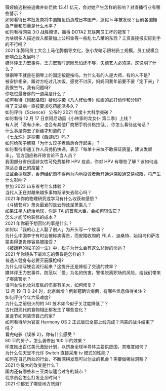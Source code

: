 薇娅偷逃税被追缴并处罚款 13.41 亿元，会对她产生怎样的影响？对直播行业有哪些警示？  
如何看待日本批发商将中国鳗鱼伪造成日本国产，造假 5 年被发现？目前各国鳗鱼产量和质量是什么水平？  
如何看待网易 3:0 战胜腾讯，赢得 DOTA2 互联网员工杯的冠军？  
为啥很多人描述收入都要加上公积金等一些乱七八糟的东西？工资直接报实际到手的不行吗？  
2021 年腾讯员工大会上马化腾倡导文化，张小龙暗示限制员工规模，员工规模会影响企业发展吗？  
媒体评王力宏事件，王力宏暂时退圈恐怕还不够，失德艺人必须凉，这说明了什么？  
弹钢琴不就是在钢琴上的固定按键按吗，为什么有的人是大师，有的人不是?  
被安排相亲，跟对方吃过几次饭，感觉不讨厌，妈妈问我年前要不要「定下来」? 我很生气，我有问题吗?  
你吃过最奢侈的一道菜是什么？  
如何看待《风起洛阳》疑似抄袭《凡人修仙传》动画的武打动作和分镜?  
得了艾滋病一直按要求吃药能活多久？  
如何评价《Science》 公布的 2021 年度十大科学突破？  
如何看待 12 月 17 日京阿尼动画《小林家的龙女仆 第二季》上线？  
有人说「没有小米，也会有其他厂商把手机价格拉低」，你怎么看待这句话？  
什么事是你去了新疆才知道的？  
《七龙珠》是抄袭《西游记》吗？  
如何给孩子解释「为什么饺子煮熟后会浮起来」？  
如何看待申通工作人员抛扔快递，表示「每单十来块不敢保证质量，建议发顺丰」，官方回应称开除言论不当人员？  
我国部分省份适龄女性可免费接种 HPV 疫苗，你对 HPV 有哪些了解？该如何选择适合自己的疫苗？  
证监会拟规定，香港经纪商不得再为内地投资者新开通沪深股通交易权限，将产生什么影响？  
参加 2022 山东省考什么体验？  
当代人正在对越来越多事物渐渐失去耐心吗？  
2021 年你的物理研究或学习有什么收获和感悟？  
《斗破苍穹》萧炎最爱的是云韵还是萧薰儿？  
如果汪星人统治地球，你是 TA 的首席大臣，会如何辅佐它？  
怎么才能节约装修的成本？  
2021 年你最不想回忆的事是什么？  
如何以「我的心上人娶了别人」为开头写一个故事？  
为什么中国李宁有时会被称卖得贵，而安踏收购的 FILA 、迪桑特、始祖鸟和萨洛蒙卖得更贵却容易被接受？  
《被嫌弃的松子的一生》中，松子为什么会有这么悲惨的命运？  
2021 年你镜头下最难忘的黄昏是怎样的？  
普通人健身有必要买筋膜枪吗?  
为什么缩写梗会流行起来？这提升还是降低了交流的效率？  
媒体评王力宏事件，防范以「爱」为名的伤害，警惕脱离职场的风险，给我们带来了哪些警示？  
请问女性化妆对皮肤的伤害有多大，如何修复？  
12 月 19 日 0-24 时，北京新增 1 例新冠确诊病例，有哪些信息值得关注？  
如何评价今年六级难度?  
为什么之前很火的的 5G 技术如今似乎关注度降低了？  
古代跟现代的食物相比都发生了哪些变化？  
圣诞节如何装饰自己的家?  
如何看待华为官宣 Harmony OS 2 正式版已全部上线完成？鸿蒙的战斗结束了吗？  
看完电影《误杀 2》，你有什么感受？  
80 平的房子，怎么装修出 100 平的效果？  
印度推出百亿美元激励计划，以跻身全球半导体主要供应国，其难度如何？  
为什么任天堂不允许 Switch 直接采用 tv 模式的性能？  
如何在自己所处的行业，不断深耕发现可以创业的机会？需要做哪些洞察？  
2021 你最大的改变是什么？  
国内还有哪些和三亚类似适合过冬的城市？  
程序员会怎么打发业余时间？  
2021 你都去了哪些地方旅游?  
